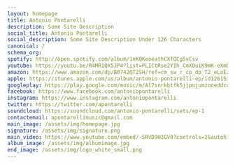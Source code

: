 ```yaml
---
layout: homepage
title: Antonio Pontarelli
description: Some Site Description
social_title: Antonio Pontarelli
social_description: Some Site Description Under 126 Characters
canonical: / 
schema_org:
spotify: http://open.spotify.com/album/1eKQKeoeathCXfQCg5vCsv
youtube: https://youtu.be/R4MR1QX5JP4?list=PLICtRse2YIh_CmXDuiK9mK-eXmDjpxTgt
amazon: https://www.amazon.com/dp/B0742QT2SH/ref=cm_sw_r_cp_dp_T2_eLoEzbNM8JHBX
apple: https://itunes.apple.com/us/album/antonio-pontarelli-ep/id1261536850
googleplay: https://play.google.com/music/m/Al7snrkbtfk5jjpojumzooeddcu?t=Antonio_Pontarelli
facebook: https://www.facebook.com/antoniopontarelli
instagram: https://www.instagram.com/antoniopontarelli
twitter: https://twitter.com/apontarelli
soundcloud: https://soundcloud.com/antonio-pontarelli/sets/ep-1
contactemail: apontarellimusic@gmail.com
main_image: /assets/img/homepage.jpg
signature: /assets/img/signature.png
main_video: https://www.youtube.com/embed/-SRVD9U2GV0?controls=2&autohide=1
album_image: /assets/img/albumimage.jpg
end_image: /assets/img/logo_white_small.png
---
```

